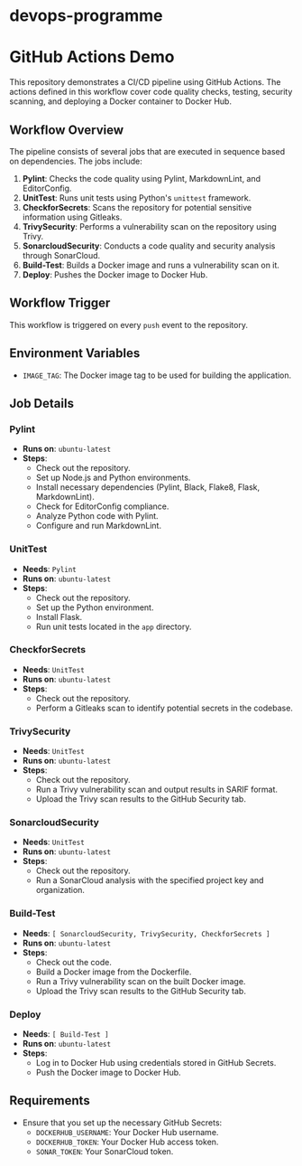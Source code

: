 # devops-programme
# GitHub Actions Demo

This repository demonstrates a CI/CD pipeline using GitHub Actions. The actions defined in this workflow cover code quality checks, testing, security scanning, and deploying a Docker container to Docker Hub.

## Workflow Overview

The pipeline consists of several jobs that are executed in sequence based on dependencies. The jobs include:

1. **Pylint**: Checks the code quality using Pylint, MarkdownLint, and EditorConfig.
2. **UnitTest**: Runs unit tests using Python's `unittest` framework.
3. **CheckforSecrets**: Scans the repository for potential sensitive information using Gitleaks.
4. **TrivySecurity**: Performs a vulnerability scan on the repository using Trivy.
5. **SonarcloudSecurity**: Conducts a code quality and security analysis through SonarCloud.
6. **Build-Test**: Builds a Docker image and runs a vulnerability scan on it.
7. **Deploy**: Pushes the Docker image to Docker Hub.

## Workflow Trigger

This workflow is triggered on every `push` event to the repository.

## Environment Variables

- `IMAGE_TAG`: The Docker image tag to be used for building the application.

## Job Details

### Pylint

- **Runs on**: `ubuntu-latest`
- **Steps**:
  - Check out the repository.
  - Set up Node.js and Python environments.
  - Install necessary dependencies (Pylint, Black, Flake8, Flask, MarkdownLint).
  - Check for EditorConfig compliance.
  - Analyze Python code with Pylint.
  - Configure and run MarkdownLint.

### UnitTest

- **Needs**: `Pylint`
- **Runs on**: `ubuntu-latest`
- **Steps**:
  - Check out the repository.
  - Set up the Python environment.
  - Install Flask.
  - Run unit tests located in the `app` directory.

### CheckforSecrets

- **Needs**: `UnitTest`
- **Runs on**: `ubuntu-latest`
- **Steps**:
  - Check out the repository.
  - Perform a Gitleaks scan to identify potential secrets in the codebase.

### TrivySecurity

- **Needs**: `UnitTest`
- **Runs on**: `ubuntu-latest`
- **Steps**:
  - Check out the repository.
  - Run a Trivy vulnerability scan and output results in SARIF format.
  - Upload the Trivy scan results to the GitHub Security tab.

### SonarcloudSecurity

- **Needs**: `UnitTest`
- **Runs on**: `ubuntu-latest`
- **Steps**:
  - Check out the repository.
  - Run a SonarCloud analysis with the specified project key and organization.

### Build-Test

- **Needs**: `[ SonarcloudSecurity, TrivySecurity, CheckforSecrets ]`
- **Runs on**: `ubuntu-latest`
- **Steps**:
  - Check out the code.
  - Build a Docker image from the Dockerfile.
  - Run a Trivy vulnerability scan on the built Docker image.
  - Upload the Trivy scan results to the GitHub Security tab.

### Deploy

- **Needs**: `[ Build-Test ]`
- **Runs on**: `ubuntu-latest`
- **Steps**:
  - Log in to Docker Hub using credentials stored in GitHub Secrets.
  - Push the Docker image to Docker Hub.

## Requirements

- Ensure that you set up the necessary GitHub Secrets:
  - `DOCKERHUB_USERNAME`: Your Docker Hub username.
  - `DOCKERHUB_TOKEN`: Your Docker Hub access token.
  - `SONAR_TOKEN`: Your SonarCloud token.
